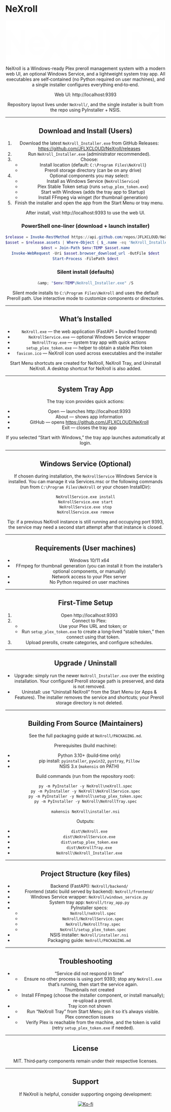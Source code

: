 # NeXroll
<div align="center">
  <img src="frontend/NeXroll_Logo_WHT.png" alt="NeXroll Logo" width="500"/>
  <br>
NeXroll is a Windows-ready Plex preroll management system with a modern web UI, an optional Windows Service, and a lightweight system tray app. All executables are self‑contained (no Python required on user machines), and a single installer configures everything end‑to‑end.

Web UI: http://localhost:9393

Repository layout lives under `NeXroll/`, and the single installer is built from the repo using PyInstaller + NSIS.

---

## Download and Install (Users)

1. Download the latest `NeXroll_Installer.exe` from GitHub Releases:
   https://github.com/JFLXCLOUD/NeXroll/releases
2. Run `NeXroll_Installer.exe` (administrator recommended).
3. Choose:
   - Install location (default: `C:\Program Files\NeXroll`)
   - Preroll storage directory (can be on any drive)
4. Optional components you may select:
   - Install as Windows Service (`NeXrollService`)
   - Plex Stable Token setup (runs `setup_plex_token.exe`)
   - Start with Windows (adds the tray app to Startup)
   - Install FFmpeg via winget (for thumbnail generation)
5. Finish the installer and open the app from the Start Menu or tray menu.

After install, visit http://localhost:9393 to use the web UI.
### PowerShell one‑liner (download + launch installer)

```powershell
$release = Invoke-RestMethod https://api.github.com/repos/JFLXCLOUD/NeXroll/releases/latest
$asset = $release.assets | Where-Object { $_.name -eq 'NeXroll_Installer.exe' } | Select-Object -First 1
$dest = Join-Path $env:TEMP $asset.name
Invoke-WebRequest -Uri $asset.browser_download_url -OutFile $dest
Start-Process -FilePath $dest
```

### Silent install (defaults)

```powershell
&amp; "$env:TEMP\NeXroll_Installer.exe" /S
```

Silent mode installs to `C:\Program Files\NeXroll` and uses the default Preroll path. Use interactive mode to customize components or directories.

---

## What’s Installed

- `NeXroll.exe` — the web application (FastAPI + bundled frontend)
- `NeXrollService.exe` — optional Windows Service wrapper
- `NeXrollTray.exe` — system tray app with quick actions
- `setup_plex_token.exe` — helper to obtain a stable Plex token
- `favicon.ico` — NeXroll icon used across executables and the installer

Start Menu shortcuts are created for NeXroll, NeXroll Tray, and Uninstall NeXroll. A desktop shortcut for NeXroll is also added.

---

## System Tray App

The tray icon provides quick actions:
- Open — launches http://localhost:9393
- About — shows app information
- GitHub — opens https://github.com/JFLXCLOUD/NeXroll
- Exit — closes the tray app

If you selected “Start with Windows,” the tray app launches automatically at login.

---

## Windows Service (Optional)

If chosen during installation, the `NeXrollService` Windows Service is installed. You can manage it via Services.msc or the following commands (run from `C:\Program Files\NeXroll` or your chosen InstallDir):

```
NeXrollService.exe install
NeXrollService.exe start
NeXrollService.exe stop
NeXrollService.exe remove
```

Tip: if a previous NeXroll instance is still running and occupying port 9393, the service may need a second start attempt after that instance is closed.

---

## Requirements (User machines)

- Windows 10/11 x64
- FFmpeg for thumbnail generation (you can install it from the installer’s optional components, or manually)
- Network access to your Plex server
- No Python required on user machines

---

## First‑Time Setup

1. Open http://localhost:9393
2. Connect to Plex:
   - Use your Plex URL and token; or
   - Run `setup_plex_token.exe` to create a long‑lived “stable token,” then connect using that token.
3. Upload prerolls, create categories, and configure schedules.

---

## Upgrade / Uninstall

- Upgrade: simply run the newer `NeXroll_Installer.exe` over the existing installation. Your configured Preroll storage path is preserved, and data is not removed.
- Uninstall: use “Uninstall NeXroll” from the Start Menu (or Apps & Features). The installer removes the service and shortcuts; your Preroll storage directory is not deleted.

---

## Building From Source (Maintainers)

See the full packaging guide at `NeXroll/PACKAGING.md`.

Prerequisites (build machine):
- Python 3.10+ (build‑time only)
- pip install: `pyinstaller`, `pywin32`, `pystray`, `Pillow`
- NSIS 3.x (`makensis` on PATH)

Build commands (run from the repository root):

```
py -m PyInstaller -y NeXroll\neXroll.spec
py -m PyInstaller -y NeXroll\NeXrollService.spec
py -m PyInstaller -y NeXroll\setup_plex_token.spec
py -m PyInstaller -y NeXroll\NeXrollTray.spec

makensis NeXroll\installer.nsi
```

Outputs:
- `dist\NeXroll.exe`
- `dist\NeXrollService.exe`
- `dist\setup_plex_token.exe`
- `dist\NeXrollTray.exe`
- `NeXroll\NeXroll_Installer.exe`

---


## Project Structure (key files)

- Backend (FastAPI): `NeXroll/backend/`
- Frontend (static build served by backend): `NeXroll/frontend/`
- Windows Service wrapper: `NeXroll/windows_service.py`
- System tray app: `NeXroll/tray_app.py`
- PyInstaller specs:
  - `NeXroll/neXroll.spec`
  - `NeXroll/NeXrollService.spec`
  - `NeXroll/NeXrollTray.spec`
  - `NeXroll/setup_plex_token.spec`
- NSIS installer: `NeXroll/installer.nsi`
- Packaging guide: `NeXroll/PACKAGING.md`

---

## Troubleshooting

- “Service did not respond in time”
  - Ensure no other process is using port 9393; stop any `NeXroll.exe` that’s running, then start the service again.
- Thumbnails not created
  - Install FFmpeg (choose the installer component, or install manually); re‑upload a preroll.
- Tray icon not shown
  - Run “NeXroll Tray” from Start Menu; pin it so it’s always visible.
- Plex connection issues
  - Verify Plex is reachable from the machine, and the token is valid (retry `setup_plex_token.exe` if needed).

---

## License

MIT. Third‑party components remain under their respective licenses.


---

## Support

If NeXroll is helpful, consider supporting ongoing development:

[![Ko-fi](https://img.shields.io/badge/Ko--fi-Support%20Me-FF5E5B?style=for-the-badge&amp;logo=ko-fi&amp;logoColor=white)](https://ko-fi.com/j_b__)
